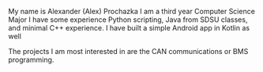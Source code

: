 My name is Alexander (Alex) Prochazka
I am a third year Computer Science Major
I have some experience Python scripting, Java from SDSU classes, and minimal C++ experience. I have built a simple Android app in Kotlin as well

The projects I am most interested in are the CAN communications or BMS programming.

